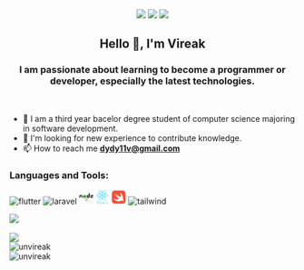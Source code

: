 <div align="center">
    <img  src="https://i.imgur.com/4wKci75.gif"   width="300">
    <img  src="https://i.imgur.com/4wKci75.gif"   width="300">
    <img  src="https://i.imgur.com/4wKci75.gif"   width="300">
</div>


<h2 align="center">Hello 👋, I'm Vireak</h2> 
<h3 align="center">I am passionate about learning to become a programmer or developer, especially the latest technologies.</h3>

<p align="left"> <a href="https://twitter.com/" target="blank"><img src="https://img.shields.io/twitter/follow/?logo=twitter&style=for-the-badge" alt="" /></a> </p>

- 🌱 I am a third year bacelor degree student of computer science majoring in software development.
- 🔭 I'm looking for new experience to contribute knowledge.
- 📫 How to reach me **dydy11v@gmail.com**

<h3 align="left">Languages and Tools:</h3>
<p align="left">
  <a> <img   src="https://www.vectorlogo.zone/logos/flutterio/flutterio-icon.svg" alt="flutter" width="25" height="25"/> </a>
  <a > <img  src="https://upload.wikimedia.org/wikipedia/commons/thumb/9/9a/Laravel.svg/800px-Laravel.svg.png" alt="laravel" width="25" height="25"/> </a>
  <a > <img src="https://raw.githubusercontent.com/devicons/devicon/master/icons/nodejs/nodejs-original-wordmark.svg" alt="nodejs" width="25" height="25"/> </a>
  <a> <img src="https://raw.githubusercontent.com/devicons/devicon/master/icons/react/react-original-wordmark.svg" alt="react" width="25" height="25"/> </a>
  <a > <img src="https://raw.githubusercontent.com/devicons/devicon/master/icons/swift/swift-original.svg" alt="swift" width="25" height="25"/> </a>
  <a> <img src="https://www.vectorlogo.zone/logos/tailwindcss/tailwindcss-icon.svg" alt="tailwind" width="25" height="25"/> </a> </p>
  <p><img src="https://komarev.com/ghpvc/?username=unvireak&style=for-the-badge"/></p>
<p align="left">
<p > <img align="left" src="https://github-readme-stats.vercel.app/api/top-langs/?username=unvireak" width="345"/><p>
<p  ><img align="left" src="https://github-readme-stats.vercel.app/api?username=unvireak&show_icons=true&locale=en" alt="unvireak" width="400" heighht="300"/></p>
<p><img align="left" src="https://github-readme-streak-stats.herokuapp.com/?user=unvireak&" alt="unvireak" width="400" heighht="300"/></p>

</p>



